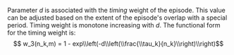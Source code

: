 Parameter $d$ is associated with the *timing* weight of the episode. This value can be adjusted based on the extent of the episode's overlap with a special period. Timing weight is monotone increasing with $d$. The functional form for the timing weight is:
    $$ w_3(n_k,m) = 1 - exp\\left(-d\\left(\\frac{\\tau_k}{n_k}\\right)\\right)$$
